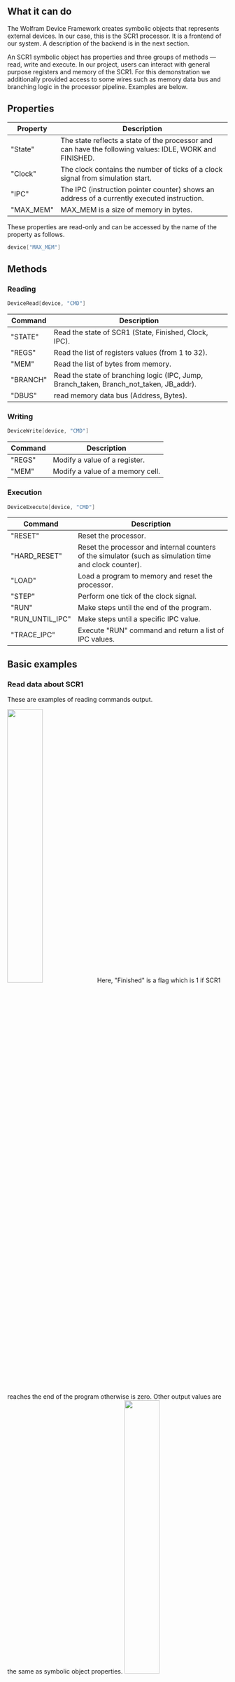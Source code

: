 ## What it can do
The Wolfram Device Framework creates symbolic objects that represents external
devices. In our case, this is the SCR1 processor. It is a frontend of our
system.  A description of the backend is in the next section.

An SCR1 symbolic object has properties and three groups of methods — read, write
and execute. In our project, users can interact with general purpose registers
and memory of the SCR1. For this demonstration we additionally provided access
to some wires such as memory data bus and branching logic in the processor
pipeline. Examples are below.

## Properties
| Property           | Description                                                                                             |
| ------------------ | ------------------------------------------------------------------------------------------------------- |
| "State"            | The state reflects a state of the processor and can have the following values: IDLE, WORK and FINISHED. |
| "Clock"            | The clock contains the number of ticks of a clock signal from simulation start.                         |
| "IPC"              | The IPC (instruction pointer counter) shows an address of a currently executed instruction.             |
| "MAX_MEM"          | MAX_MEM is a size of memory in bytes.                                                                   |

These properties are read-only and can be accessed by the name of the property as follows.
```mathematica
device["MAX_MEM"]
```

## Methods
### Reading
```mathematica
DeviceRead[device, "CMD"]
```
| Command            | Description                                                                             |
| ------------------ | --------------------------------------------------------------------------------------- |
| "STATE"            | Read the state of SCR1 (State, Finished, Clock, IPC).                                   |
| "REGS"             | Read the list of registers values (from 1 to 32).                                       |
| "MEM"              | Read the list of bytes from memory.                                                     |
| "BRANCH"           | Read the state of branching logic (IPC, Jump, Branch_taken, Branch_not_taken, JB_addr). |
| "DBUS"             | read memory data bus (Address, Bytes).                                                  |

### Writing
```mathematica
DeviceWrite[device, "CMD"]
```
| Command            | Description                                                           |
| ------------------ | --------------------------------------------------------------------- |
| "REGS"             | Modify a value of a register.                                         |
| "MEM"              | Modify a value of a memory cell.                                      |

### Execution
```mathematica
DeviceExecute[device, "CMD"]
```
| Command            | Description                                                                                             |
| ------------------ | ------------------------------------------------------------------------------------------------------- |
| "RESET"            | Reset the processor.                                                                                    |
| "HARD_RESET"       | Reset the processor and internal counters of the simulator (such as simulation time and clock counter). |
| "LOAD"             | Load a program to memory and reset the processor.                                                       |
| "STEP"             | Perform one tick of the clock signal.                                                                   |
| "RUN"              | Make steps until the end of the program.                                                                |
| "RUN_UNTIL_IPC"    | Make steps until a specific IPC value.                                                                  |
| "TRACE_IPC"        | Execute "RUN" command and return a list of IPC values.                                                  |

## Basic examples
### Read data about SCR1
These are examples of reading commands output.

<img src="state.png" width="40%"/>
Here, "Finished" is a flag which is 1 if SCR1 reaches the end of the program
otherwise is zero. Other output values are the same as symbolic object
properties.

<img src="branch.png" width="40%"/>
Structures like if–then–else create branches in code execution flow. The
"BRANCH" command returns information about the current branching state. "Jump",
"Branch_taken", "Branch_not_taken" are flags. They are 1 if the instruction is
jump or a branch has detected, and it has taken or not taken, respectively.
"JB_addr" is an address of the next instruction if jump or branch has occurred.

<img src="dbus.png" width="40%"/>
Data and instructions of programs are located in memory. A processor fetches
them through a memory bus. "DBUS" returns an address of memory cell and size of
requested data in bytes.

<img src="registers.png" width="70%"/>
Any computations on the processor involve registers. We can read the values of
them. This is an example of reading values of the register in binary and
hexadecimal forms.

<img src="memory.png" width="100%"/>
Also, we can read the content of the memory. The first argument is an address of
the cell. The second is the number of cells.

### Write data about SCR1
<img src="write_mem.png" width="40%"/>
<img src="write_regs.png" width="80%"/>

### Executions on SCR1
There are several functions which start processor working. The first is "STEP".
This function produces one clock of the simulator and returns the number of
clocks. This function works until the end of the program. After, reset SCR1.
We can use the “NEXT_IPC” function if we would like to run SCR1 until the next
instruction occurs. The function returns a value of new IPC. Additionally, SCR1
may be run till a particular IPC value with “RUN_UNTIL_IPC” command. If we
would like to launch SCR till the end of the program, we can use "RUN" function.
And If the program prints something to display, it is redirected to
src1_output.txt file.

<img src="output.png" width="70%"/>


## Additional examples

### Memory maps of programs
In this example, we show a grid of memory maps for programs from scr1_programs
directory. A memory map is a matrix of memory cells where each element is
highlighted depending on the value of the cell.

<img src="memory_maps.png" width="100%"/>

### Execution graph of programs
We can visualise the trace of program execution. We used a directed graph whose
vertices are instructions which are placed in order how they were executed. We
can see that using the graph it is easy to find jumps in programs.

<img src="execution_graph_xor.png" width="50%"/>

### Call graph
There are assembler dumps in scr1_programs directory. We use this dumps to map
instructions to the names of functions. In this example, we parse assembler
files, find ranges of addresses and use them for mapping.

<img src="call_graph_dhrystone.png" width="50%"/>

### Transactions to memory
This example shows how to trace data manually with Wolfram Mathematica. Also, we
calculate a list of frequent addresses which is accessed by SCR1 for a
particular program (dhrystone).

<img src="dbus_top_dhrystone.png" width="20%"/>

### Develop new devices: branch predictor
Our solution provides loads of data about microcontroller. Engineers may use
these data to design or optimise modules. For instance, we can get information
about branching of SCR1 and use this data for developing a branch predictor
module.

The purpose of the branch predictor is to improve the flow in the instruction
pipeline. Branch predictors play a critical role in achieving high performance
in many modern pipelined processors.

Here we use machine learning methods, a neural network, to build a predictor.

<img src="nn_training.png" width="50%"/>

<img src="nn_classifier.png" width="50%"/>

## How it works
The driver encapsulates lower-level interactions with the SCR1. We cannot use
SystemVerilog in Wolfram Mathematica directly. That is why we converted the SCR1
code to C++ code by Verilator software
(https://www.veripool.org/wiki/verilator). This program is an open-source
Verilog / System Verilog simulator. We wrapped generated C++ code with functions
to communicate with Wolfram Mathematica through Wolfram LibraryLink. The full
scheme of the project is below.

<img src="scheme.png" width="50%"/>

## SCR1
SCR1 is an open-source RISC-V compatible MCU core, designed by Syntacore.

* https://github.com/syntacore/scr1
* https://syntacore.com

<img src="scr1.png" width="50%"/>
